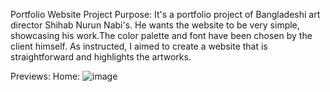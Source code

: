 Portfolio Website
Project Purpose:
It's a portfolio project of Bangladeshi art director Shihab Nurun Nabi's. He wants the website to be very simple, showcasing his work.The color palette and font have been chosen by the client himself. As instructed, I aimed to create a website that is straightforward and highlights the artworks.

Previews:
Home:
![image](https://github.com/AnikaAnmolSara/Portfolio-Website/assets/136097878/e7111521-7415-46d2-b1be-ada831da5d85)


